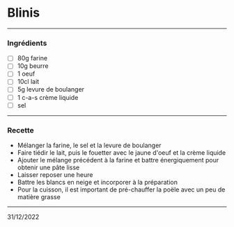 # Blinis

---

### Ingrédients

- [ ] 80g farine
- [ ] 10g beurre
- [ ] 1 oeuf
- [ ] 10cl lait
- [ ] 5g levure de boulanger
- [ ] 1 c-a-s crème liquide
- [ ] sel

---

### Recette

- Mélanger la farine, le sel et la levure de boulanger
- Faire tiédir le lait, puis le fouetter avec le jaune d'oeuf et la crème liquide
- Ajouter le mélange précédent à la farine et battre énergiquement pour obtenir une pâte lisse
- Laisser reposer une heure
- Battre les blancs en neige et incorporer à la préparation
- Pour la cuisson, il est important de pré-chauffer la poële avec un peu de matière grasse

---

31/12/2022
